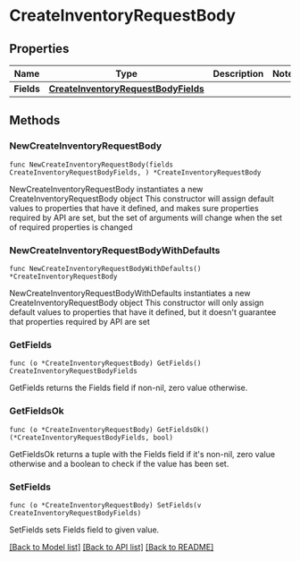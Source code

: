 # CreateInventoryRequestBody

## Properties

Name | Type | Description | Notes
------------ | ------------- | ------------- | -------------
**Fields** | [**CreateInventoryRequestBodyFields**](CreateInventoryRequestBodyFields.md) |  | 

## Methods

### NewCreateInventoryRequestBody

`func NewCreateInventoryRequestBody(fields CreateInventoryRequestBodyFields, ) *CreateInventoryRequestBody`

NewCreateInventoryRequestBody instantiates a new CreateInventoryRequestBody object
This constructor will assign default values to properties that have it defined,
and makes sure properties required by API are set, but the set of arguments
will change when the set of required properties is changed

### NewCreateInventoryRequestBodyWithDefaults

`func NewCreateInventoryRequestBodyWithDefaults() *CreateInventoryRequestBody`

NewCreateInventoryRequestBodyWithDefaults instantiates a new CreateInventoryRequestBody object
This constructor will only assign default values to properties that have it defined,
but it doesn't guarantee that properties required by API are set

### GetFields

`func (o *CreateInventoryRequestBody) GetFields() CreateInventoryRequestBodyFields`

GetFields returns the Fields field if non-nil, zero value otherwise.

### GetFieldsOk

`func (o *CreateInventoryRequestBody) GetFieldsOk() (*CreateInventoryRequestBodyFields, bool)`

GetFieldsOk returns a tuple with the Fields field if it's non-nil, zero value otherwise
and a boolean to check if the value has been set.

### SetFields

`func (o *CreateInventoryRequestBody) SetFields(v CreateInventoryRequestBodyFields)`

SetFields sets Fields field to given value.



[[Back to Model list]](../README.md#documentation-for-models) [[Back to API list]](../README.md#documentation-for-api-endpoints) [[Back to README]](../README.md)


